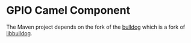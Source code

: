 GPIO Camel Component
====================

The Maven project depends on the fork of the [bulldog](https://github.com/px3/bulldog)
which is a fork of [libbulldog](http://libbulldog.org/bulldog/).